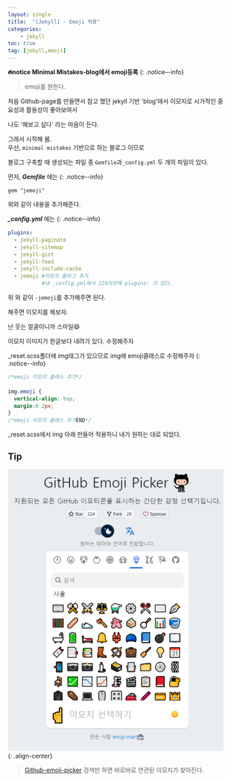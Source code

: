 ```yaml
---
layout: single
title:  "[Jekyll] - Emoji 적용"
categories:
    - jekyll
toc: true
tag: [jekyll,emoji]
---
```


**:fire:notice Minimal Mistakes-blog에서 emoji등록**
{: .notice–-info}

> emoji를 원한다.

처음 Github-page를 만들면서 참고 했던 jekyll 기반 'blog'에서 이모지로 시가적인 중요성과 활용성이 좋아보여서 

나도 '해보고 싶다' 라는 마음이 든다. 

그래서 시작해 봄.
<BR>
우선, <code>minimal mistakes</code> 기반으로 하는 블로그 이므로 

블로그 구축할 때 생성되는 파일 중 <code>Gemfile</code>과<code>_config.yml</code> 두 개의 파일이 있다.

먼저, ***Gemfile*** 에는
{: .notice--info}
```
gem "jemoji"
```

위와 같이 내용을 추가해준다.

***_config.yml*** 에는
{: .notice--info}

```yml
plugins:
  - jekyll-paginate
  - jekyll-sitemap
  - jekyll-gist
  - jekyll-feed
  - jekyll-include-cache
  - jemoji #이모지 플러그 추가
           #내 _config.yml에서 224라인에 plugins: 가 있다. 
```
위 와 같이 <code>-jemoji</code>를 추가해주면 된다.

해주면 이모지를 해보자.

난 웃는 얼굴이니까 스마일:smile:

이모지 이미지가 한글보다 내려가 있다. 수정해주자

_reset.scss폴더에 img태그가 있으므로 img에 emoji클래스로 수정해주자
{: .notice--info}


```scss
/*emoji 이모지 클래스 추가*/

img.emoji {
  vertical-align: top;
  margin:0 2px;
}
/*emoji 이모지 클래스 추가END*/

```

_reset.scss에서 img 아래 만들어 적용하니 내가 원하는 대로 되었다.


## Tip
![Github-emoji-picker](/assets/images/jekyll/230703_01/230703_01_01.PNG){: .align-center}

> [Github-emoji-picker](https://github-emoji-picker.rickstaa.dev/) 검색만 하면 바로바로 연관된 이모지가 찾아진다.      
